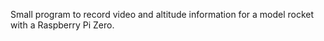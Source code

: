 Small program to record video and altitude information for a model rocket with a Raspberry Pi Zero.

